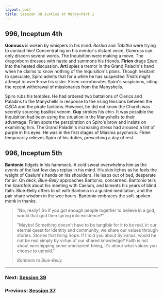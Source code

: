 ```yaml
---
layout: post
title: Session 38 Justice or Mercy—Part 1
---
```


## **996, Inceptum 4th**

**Gomruss** is woken by whispers in his mind. *Roshia* and *Tabitha* were trying to contact him! Concentrating on his mentor's distant voice, Gomruss can only discern several words. The Inquisition were making a move. The dragonborn dresses with haste and summons his friends. **Firien** drags *Spiro* into the heated discussion. **Arti** spies a tremor in the Grand Paladin's hand when he claims to know nothing of the Inquisition's plans. Though hesitant to speculate, Spiro admits that for a while he has suspected *Tristis* might attempt to overthrow his sister. Firien corroborates Spiro's suspicions, citing the recent withdrawal of missionaries from the Manyshells.

Spiro rubs his temples. He had ordered two battalions of Clerics and Paladins to the Manyshells in response to the rising tensions between the *CSCA* and the pirate factions. However, he did not know the Church was secretly sourcing basilisk venom. **Guy** strokes his chin. It was possible the Inquisition had been using the situation in the Manyshells to their advantage. Firien spots the perspiration on Spiro's brow and insists on examining him. The Grand Paladin's increasing stress had aroused a tint of purple in his eyes. He was in the first stages of Miasma psychosis. Firien temporarily relieves Spiro of his duties, prescribing a day of rest.

## **996, Inceptum 5th**

**Bantonio** fidgets in his hammock. A cold sweat overwhelms him as the events of the last few days replay in his mind. His skin itches as he feels the weight of Caelum's hands on his shoulders. He leaps out of bed, desperate for air. On deck, *Blue-Belly* approaches Bantonio, concerned. Bantonio tells the lizardfolk about his meeting with Caelum, and laments his years of blind faith. Blue-Belly offers to sit with Bantonio in a guided meditation, and the pair share wisdom in the wee hours. Bantonio embraces the soft-spoken monk in thanks.

> "No, really? So if you got enough people together to believe in a god, would that god then spring into existence?"
>
> "Maybe! Something doesn't have to be tangible for it to be real. In our eternal quest for identity and community, we share our values through stories. Stories that bring hope. If I told you about Sylvanus, would he not be real simply by virtue of our shared knowledge? Faith is not about worshipping some omniscient being, it's about what values you choose to uphold."
>
> *Bantonio to Blue-Belly.*

---

### **Next: [Session 39](session-39)**
### **Previous: [Session 37](session-37)**
